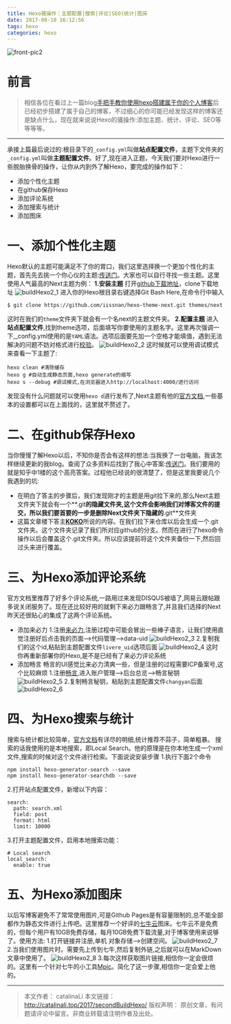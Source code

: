 ```yaml
---
title: Hexo骚操作：主题配置|搜索|评论|SEO|统计|图床
date: 2017-08-10 16:12:56
tags: hexo
categories: hexo
---
```

![front-pic2](http://ou3np1yz4.bkt.clouddn.com/front-pic2.jpg)

# 前言

>相信各位在看过上一篇blog[手把手教你使用hexo搭建属于你的个人博客](http://catalinali.top/2017/firstBuildHexo/)后已经初步搭建了属于自己的博客，不过细心的你可能已经发现这样的博客还是缺点什么，现在就来说说Hexo的骚操作:添加主题、统计、评论、SEO等等等等。

---

<!-- more -->
承接上篇最后说过的:根目录下的`_config.yml`叫做**站点配置文件**，主题下文件夹的`_config.yml`叫做**主题配置文件**。好了,现在进入正题，今天我们要对Hexo进行一些脱胎换骨的操作，让你从内到外了解Hexo，要完成的操作如下：

 - 添加个性化主题
 - 在github保存Hexo
 - 添加评论系统
 - 添加搜索与统计
 - 添加图床

# 一、添加个性化主题

Hexo默认的主题可能满足不了你的胃口，我们这里选择换一个更加个性化的主题，首先先去挑一个你心仪的主题:[传送门](https://www.zhihu.com/question/24422335)。大家也可以自行寻找一些主题。这里使用人气最高的Next主题为例：
**1.安装主题**
打开[github下载地址](https://github.com/iissnan/hexo-theme-next)，clone下载地址
![buildHexo2_1](http://ou3np1yz4.bkt.clouddn.com/buildHexo2_1.png)
进入你的Hexo根目录右键选择Git Bash Here,在命令行中输入
```
$ git clone https://github.com/iissnan/hexo-theme-next.git themes/next
```
这时在我们的`theme`文件夹下就会有一个名next的主题文件夹。
**2.配置主题**
进入**站点配置文件**,找到theme选项，后面填写你要使用的主题名字。这里再次强调一下,_config.yml使用的是`YAML`语法。选项后面要先加一个空格才能填值，遇到无法解决的问题不妨对格式进行[校验](http://www.yamllint.com/)。
![buildHexo2_2](http://ou3np1yz4.bkt.clouddn.com/buildHexo2_2.png)
这时候就可以使用调试模式来查看一下主题了:
```
hexo clean #清除缓存
hexo g #自动生成静态页面,hexo generate的缩写
hexo s --debug #调试模式,在浏览器进入http://localhost:4000/进行访问
```
发现没有什么问题就可以使用`hexo d`进行发布了,Next主题有他的[官方文档](http://theme-next.iissnan.com/getting-started.html),一些基本的设置都可以在上面找的，这里就不赘述了。
# 二、在github保存Hexo
当你慢慢了解Hexo以后，不知你是否会有这样的想法:当我换了一台电脑，我该怎样继续更新的我blog。查阅了众多资料后找到了我心中答案:[传送门](https://www.zhihu.com/question/21193762)。我们要用的就是知乎中1楼的这个高亮答案。过程他已经说的很清楚了，但是这里我要说几个我遇到的坑:

 - 在明白了答主的步骤后，我们发现刚才的主题是用git拉下来的,那么Next主题文件夹下就会有一个**.git**的隐藏文件夹,这个文件会影响我们对博客文件的提交，所以我们要首要的一步是删除Next文件夹下隐藏的**.git**文件夹
 - 这篇文章楼下答主[**KOKO**](https://www.zhihu.com/people/KOKO-55/answers)所说的内容。在我们拉下来仓库以后会生成一个.git文件夹。这个文件夹记录了我们所对应github的分支。然而在进行了hexo命令操作以后会覆盖这个.git文件夹。所以应该提前将这个文件夹备份一下,然后回过头来进行覆盖。

# 三、为Hexo添加评论系统

官方文档里推荐了好多个评论系统,一路用过来发现DISQUS被墙了,网易云跟帖跟多说关闭服务了。现在还比较好用的就剩下来必力跟畅言了,并且我们选择的Next昨天还很贴心的集成了这两个评论系统。

- 添加来必力
1.注册[来必力](https://livere.com/),注册过程中可能会冒出一些棒子语言，让我们使用直觉注册好后点击我的页面-->代码管理-->data-uid
![buildHexo2_3](http://ou3np1yz4.bkt.clouddn.com/buildHexo2_3.png)
2.复制我们的这个id,粘贴到主题配置文件`livere_uid`选项后面
![buildHexo2_4](http://ou3np1yz4.bkt.clouddn.com/buildHexo2_4.png)
这时你再重新部署你的Hexo,是不是已经有了来必力评论系统
- 添加畅言
畅言的UI感觉比来必力清爽一些，但是注册的过程需要ICP备案号,这个比较麻烦
1.注册[畅言](http://changyan.kuaizhan.com/),进入账户管理-->后台总览-->畅言秘钥
![buildHexo2_5](http://ou3np1yz4.bkt.clouddn.com/buildHexo2_5.png)
2.复制畅言秘钥，粘贴到主题配置文件`changyan`后面
![buildHexo2_6](http://ou3np1yz4.bkt.clouddn.com/buildHexo2_6.png)

# 四、为Hexo搜索与统计

搜索与统计都比较简单，[官方文档](http://theme-next.iissnan.com/third-party-services.html#analytics-busuanzi)有详尽的明细,统计推荐不蒜子，简单粗暴。
搜索的话我使用的是本地搜索，即Local Search。他的原理是在你本地生成一个xml文件,搜索的时候对这个文件进行检索。下面说说安装步骤
1.执行下面2个命令
```
npm install hexo-generator-search --save
npm install hexo-generator-searchdb --save
```
2.打开站点配置文件，新增以下内容：
```
search:
  path: search.xml
  field: post
  format: html
  limit: 10000
```
3.打开主题配置文件，启用本地搜索功能：
```
# Local search
local_search:
  enable: true
```

# 五、为Hexo添加图床

以后写博客避免不了常常使用图片,可是Github Pages是有容量限制的,总不能全部都作为静态文件进行上传吧。这里推荐一个好评的[七牛云](https://portal.qiniu.com/signup?code=3letjvek8jgia)图床。七牛云不是免费的，但每个用户有10GB免费存储，每月10GB免费下载流量,对于博客使用来说够了。使用方法:
1.打开链接并注册,单机 对象存储-->创建空间。
![buildHexo2_7](http://ou3np1yz4.bkt.clouddn.com/buildHexo2_7.png)
2.当我们使用图片时。需要先上传到七牛,然后复制外链,之后就可以在MarkDown文章中使用了。
![buildHexo2_8](http://ou3np1yz4.bkt.clouddn.com/buildHexo2_8.png)
3.每次这样获取图片链接,相信你一定会很烦的。这里有一个针对七牛的小工具[Mpic](http://mpic.lzhaofu.cn/)。简化了这一步骤,相信你一定会爱上他的。

---

>本文作者： catalinaLi
本文链接： http://catalinali.top/2017/secondBuildHexo/
版权声明： 原创文章，有问题请评论中留言。非商业转载请注明作者及出处。
